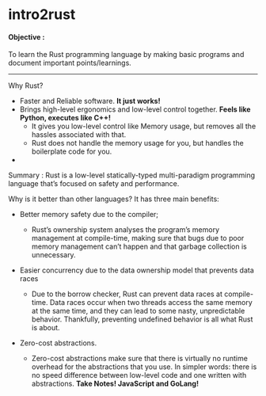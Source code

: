 # intro2rust

#### Objective : 
To learn the Rust programming language by making basic programs and document important points/learnings.

---

Why Rust?


- Faster and Reliable software. __It just works!__
- Brings high-level ergonomics and low-level control together. __Feels like Python, executes like C++!__
    - It gives you low-level control like Memory usage, but removes all the hassles associated with that. 
    - Rust does not handle the memory usage for you, but handles the boilerplate code for you.
- 

Summary : Rust is a low-level statically-typed multi-paradigm programming language that’s focused on safety and performance.

Why is it better than other languages? 
It has three main benefits:
- Better memory safety due to the compiler;
    - Rust’s ownership system analyses the program’s memory management at compile-time, making sure that bugs due to poor memory management can’t happen and that garbage collection is unnecessary.

- Easier concurrency due to the data ownership model that prevents data races
    - Due to the borrow checker, Rust can prevent data races at compile-time.
    Data races occur when two threads access the same memory at the same time, and they can lead to some nasty, unpredictable behavior. Thankfully, preventing undefined behavior is all what Rust is about.

- Zero-cost abstractions.
    - Zero-cost abstractions make sure that there is virtually no runtime overhead for the abstractions that you use. In simpler words: there is no speed difference between low-level code and one written with abstractions. __Take Notes! JavaScript and GoLang!__


